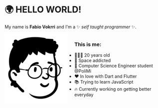 # 🌍 HELLO WORLD! 
My name is **Fabio Vokrri** and I'm a ✨ _self taught programmer_ ✨.


<div style="display: flex">
  <img src="https://github.com/fabio-vokrri/fabio-vokrri/blob/main/Avatar.png" width="200" align="left"/>
  <div>    
    <ul>
      <h3> This is me: </h3>
      <li>👨🏽‍💻 20 years old</li>
      <li>🚀 Space addicted </li>
      <li>🤖 Computer Science Engineer student @PoliMi</li>
      <li>❤️ In love with Dart and Flutter</li>
      <li>📚 Trying to learn JavaScript</li>
      <li>🔥 Currently working on getting better everyday</li>
    </ul>
  </div>
</div>
